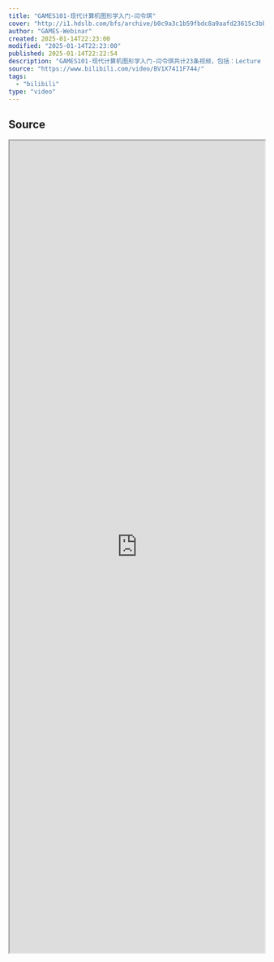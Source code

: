 ```yaml
---
title: "GAMES101-现代计算机图形学入门-闫令琪"
cover: "http://i1.hdslb.com/bfs/archive/b0c9a3c1b59fbdc8a9aafd23615c3bb24a11bef5.jpg@189w_107h.webp"
author: "GAMES-Webinar"
created: 2025-01-14T22:23:00
modified: "2025-01-14T22:23:00"
published: 2025-01-14T22:22:54
description: "GAMES101-现代计算机图形学入门-闫令琪共计23条视频，包括：Lecture 01 Overview of Computer Graphics、Lecture 02 Review of Linear Algebra、Lecture 03 Transformation等，UP主更多精彩视频，请关注UP账号。"
source: "https://www.bilibili.com/video/BV1X7411F744/"
tags:
  - "bilibili"
type: "video"
---
```

## Source

<iframe src='https://player.bilibili.com/player.html?isOutside=true&bvid=BV1X7411F744&p=1&autoplay=false' style='height:40vh;width:100%' class='iframe-radius' allow='fullscreen'/><center>via: <a href='https://www.bilibili.com/video/BV1X7411F744' target='_blank' class='external-link'>https://www.bilibili.com/video/BV1X7411F744</a></center>


## Notes

